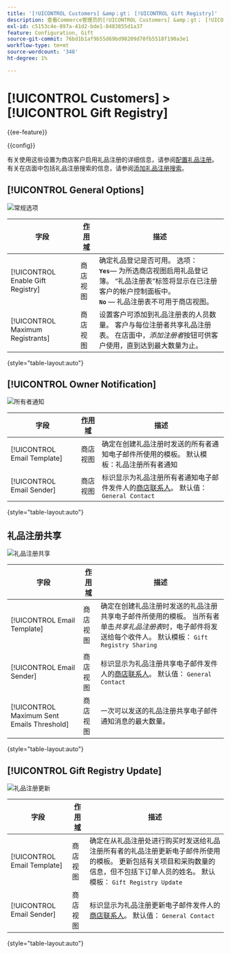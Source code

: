 ```yaml
---
title: '[!UICONTROL Customers] &amp；gt； [!UICONTROL Gift Registry]'
description: 查看Commerce管理员的[!UICONTROL Customers] &amp；gt； [!UICONTROL Gift Registry]页面上的配置设置。
exl-id: c5153c4e-897a-41d2-bde1-8483855d1a37
feature: Configuration, Gift
source-git-commit: 76bd1b1af9b55d69bd98209d70fb5518f190a3e1
workflow-type: tm+mt
source-wordcount: '348'
ht-degree: 1%

---
```


# [!UICONTROL Customers] > [!UICONTROL Gift Registry]

{{ee-feature}}

{{config}}

有关使用这些设置为商店客户启用礼品注册的详细信息，请参阅[配置礼品注册](../../merchandising-promotions/gift-registry-configure.md)。 有关在店面中包括礼品注册搜索的信息，请参阅[添加礼品注册搜索](../../merchandising-promotions/gift-registry-search.md)。

## [!UICONTROL General Options]

![常规选项](./assets/gift-registry-general-options.png)<!-- zoom -->

<!-- [General Options](https://docs.magento.com/user-guide/marketing/gift-registry-configure.html) -->

| 字段 | [作用域](../../getting-started/websites-stores-views.md#scope-settings) | 描述 |
|--- |--- |--- |
| [!UICONTROL Enable Gift Registry] | 商店视图 | 确定礼品登记是否可用。 选项： <br/>**`Yes`**— 为所选商店视图启用礼品登记簿。 “礼品注册表”标签将显示在已注册客户的帐户控制面板中。<br/>**`No`** — 礼品注册表不可用于商店视图。 |
| [!UICONTROL Maximum Registrants] | 商店视图 | 设置客户可添加到礼品注册表的人员数量。 客户与每位注册者共享礼品注册表。 在店面中，_添加注册者_&#x200B;按钮可供客户使用，直到达到最大数量为止。 |

{style="table-layout:auto"}

## [!UICONTROL Owner Notification]

![所有者通知](./assets/gift-registry-owner-notification.png)<!-- zoom -->

<!-- [Owner Notification](https://docs.magento.com/user-guide/marketing/gift-registry-configure.html) -->

| 字段 | [作用域](../../getting-started/websites-stores-views.md#scope-settings) | 描述 |
|--- |--- |--- |
| [!UICONTROL Email Template] | 商店视图 | 确定在创建礼品注册时发送的所有者通知电子邮件所使用的模板。 默认模板：礼品注册所有者通知 |
| [!UICONTROL Email Sender] | 商店视图 | 标识显示为礼品注册所有者通知电子邮件发件人的[商店联系人](../../getting-started/store-details.md#store-email-addresses)。 默认值： `General Contact` |

{style="table-layout:auto"}

## 礼品注册共享

![礼品注册共享](./assets/gift-registry-gift-registry-sharing.png)<!-- zoom -->

<!-- Gift Registry Sharing](https://docs.magento.com/user-guide/marketing/gift-registry-configure.html) -->

| 字段 | [作用域](../../getting-started/websites-stores-views.md#scope-settings) | 描述 |
|--- |--- |--- |
| [!UICONTROL Email Template] | 商店视图 | 确定在创建礼品注册时发送的礼品注册共享电子邮件所使用的模板。 当所有者单击&#x200B;_共享礼品注册表_&#x200B;时，电子邮件将发送给每个收件人。 默认模板： `Gift Registry Sharing` |
| [!UICONTROL Email Sender] | 商店视图 | 标识显示为礼品注册共享电子邮件发件人的[商店联系人](../../getting-started/store-details.md#store-email-addresses)。 默认值： `General Contact` |
| [!UICONTROL Maximum Sent Emails Threshold] | 商店视图 | 一次可以发送的礼品注册共享电子邮件通知消息的最大数量。 |

{style="table-layout:auto"}

## [!UICONTROL Gift Registry Update]

![礼品注册更新](./assets/gift-registry-gift-registry-update.png)<!-- zoom -->

<!-- [Gift Registry Update](https://docs.magento.com/user-guide/marketing/gift-registry-configure.html) -->

| 字段 | [作用域](../../getting-started/websites-stores-views.md#scope-settings) | 描述 |
|--- |--- |--- |
| [!UICONTROL Email Template] | 商店视图 | 确定在从礼品注册处进行购买时发送给礼品注册所有者的礼品注册更新电子邮件所使用的模板。 更新包括有关项目和采购数量的信息，但不包括下订单人员的姓名。 默认模板： `Gift Registry Update` |
| [!UICONTROL Email Sender] | 商店视图 | 标识显示为礼品注册更新电子邮件发件人的[商店联系人](../../getting-started/store-details.md#store-email-addresses)。 默认值： `General Contact` |

{style="table-layout:auto"}
